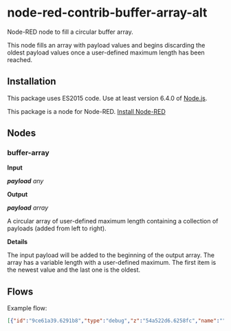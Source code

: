 # node-red-contrib-buffer-array-alt
Node-RED node to fill a circular buffer array.

This node fills an array with payload values and begins discarding the oldest payload values once a 
user-defined maximum length has been reached.

## Installation

This package uses ES2015 code. Use at least version 6.4.0 of
[Node.js](https://nodejs.org/).

This package is a node for Node-RED.
[Install Node-RED](https://nodered.org/docs/getting-started/installation)


## Nodes

### buffer-array

**Input**

***payload*** *any*

**Output**

***payload*** *array*

A circular array of user-defined maximum length containing a collection of payloads (added from left to right).

**Details**

The input payload will be added to the beginning of the output array. The array has a variable length with a
user-defined maximum. The first item is the newest value and the last one is the oldest.

## Flows

Example flow:

```json
[{"id":"9ce61a39.6291b8","type":"debug","z":"54a522d6.6258fc","name":"","active":true,"tosidebar":true,"console":false,"tostatus":false,"complete":"true","targetType":"full","x":570,"y":160,"wires":[]},{"id":"b09dc804.0f8538","type":"inject","z":"54a522d6.6258fc","name":"","topic":"","payload":"","payloadType":"date","repeat":"","crontab":"","once":false,"onceDelay":0.1,"x":220,"y":160,"wires":[["15aa0be1.792c14"]]},{"id":"15aa0be1.792c14","type":"buffer-array-alt","z":"54a522d6.6258fc","name":"","bufferLen":10,"x":400,"y":160,"wires":[["9ce61a39.6291b8"]]}]
```
